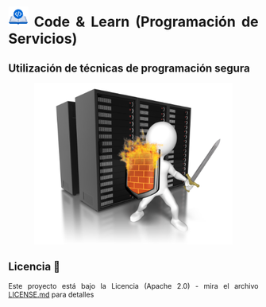 <div align="justify">

# <img src=../../../images/coding-book.png width="40"> Code & Learn (Programación de Servicios)

## Utilización de técnicas de programación segura

<div align="center">

<img src=images/server-security.png width="400">

</div>

## Licencia 📄

Este proyecto está bajo la Licencia (Apache 2.0) - mira el archivo [LICENSE.md](../../../LICENSE) para detalles

</div>